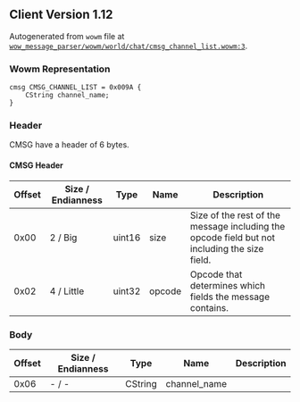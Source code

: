 ## Client Version 1.12

Autogenerated from `wowm` file at [`wow_message_parser/wowm/world/chat/cmsg_channel_list.wowm:3`](https://github.com/gtker/wow_messages/tree/main/wow_message_parser/wowm/world/chat/cmsg_channel_list.wowm#L3).

### Wowm Representation
```rust,ignore
cmsg CMSG_CHANNEL_LIST = 0x009A {
    CString channel_name;
}
```
### Header
CMSG have a header of 6 bytes.

#### CMSG Header
| Offset | Size / Endianness | Type   | Name   | Description |
| ------ | ----------------- | ------ | ------ | ----------- |
| 0x00   | 2 / Big           | uint16 | size   | Size of the rest of the message including the opcode field but not including the size field.|
| 0x02   | 4 / Little        | uint32 | opcode | Opcode that determines which fields the message contains.|
### Body
| Offset | Size / Endianness | Type | Name | Description |
| ------ | ----------------- | ---- | ---- | ----------- |
| 0x06 | - / - | CString | channel_name |  |
